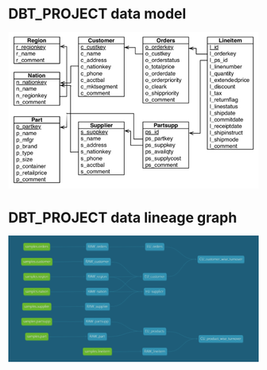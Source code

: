 # DBT_PROJECT data model

![data model](data_model_image.png)

# DBT_PROJECT data lineage graph

![data lineage graph](data_lineage_graph_image.png)